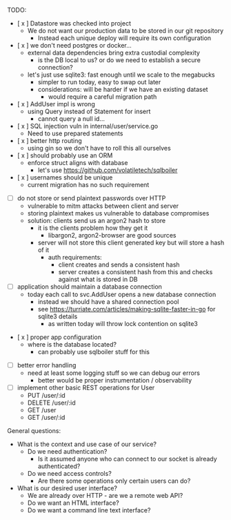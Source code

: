 TODO:

- [ x ] Datastore was checked into project
  - We do not want our production data to be stored in our git repository
    - Instead each unique deploy will require its own configuration
- [ x ] we don't need postgres or docker...
  - external data dependencies bring extra custodial complexity
    - is the DB local to us? or do we need to establish a secure connection?
  - let's just use sqlite3: fast enough until we scale to the megabucks
    - simpler to run today, easy to swap out later
    - considerations: will be harder if we have an existing dataset
      - would require a careful migration path
- [ x ] AddUser impl is wrong
  - using Query instead of Statement for insert
    - cannot query a null id...
- [ x ] SQL injection vuln in internal/user/service.go
  - Need to use prepared statements
- [ x ] better http routing
  - using gin so we don't have to roll this all ourselves
- [ x ] should probably use an ORM
  - enforce struct aligns with database
    - let's use https://github.com/volatiletech/sqlboiler
- [ x ] usernames should be unique
  - current migration has no such requirement
- [ ] do not store or send plaintext passwords over HTTP
  - vulnerable to mitm attacks between client and server
  - storing plaintext makes us vulnerable to database compromises
  - solution: clients send us an argon2 hash to store
    - it is the clients problem how they get it
      - libargon2, argon2-browser are good sources
    - server will not store this client generated key but will store a hash of it
      - auth requirements: 
        - client creates and sends a consistent hash
        - server creates a consistent hash from this and checks against what is stored in DB
- [ ] application should maintain a database connection
  - today each call to svc.AddUser opens a new database connection
    - instead we should have a shared connection pool
    - see https://turriate.com/articles/making-sqlite-faster-in-go for sqlite3 details
      - as written today will throw lock contention on sqlite3
- [ x ] proper app configuration
  - where is the database located?
    - can probably use sqlboiler stuff for this
- [ ] better error handling
  - need at least some logging stuff so we can debug our errors
    - better would be proper instrumentation / observability
- [ ] implement other basic REST operations for User
  - PUT /user/:id
  - DELETE /user/:id
  - GET /user 
  - GET /user/:id

General questions:

- What is the context and use case of our service?
  - Do we need authentication?
    - Is it assumed anyone who can connect to our socket is already authenticated?
  - Do we need access controls?
    - Are there some operations only certain users can do?
- What is our desired user interface?
  - We are already over HTTP - are we a remote web API?
  - Do we want an HTML interface?
  - Do we want a command line text interface?
